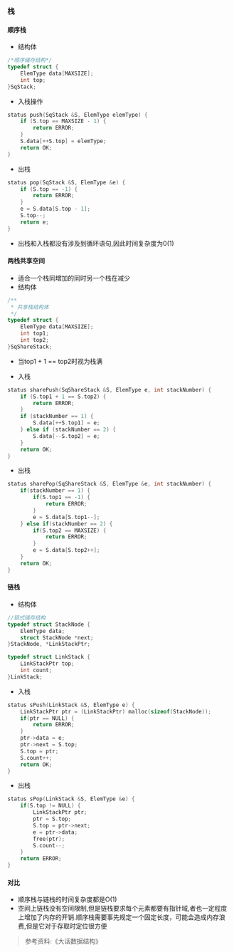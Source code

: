 ### 栈

#### 顺序栈

* 结构体

```c
/*顺序储存结构*/
typedef struct {
    ElemType data[MAXSIZE];
    int top;
}SqStack;
```

* 入栈操作

```c
status push(SqStack &S, ElemType elemType) {
    if (S.top == MAXSIZE - 1) {
        return ERROR;
    }
    S.data[++S.top] = elemType;
    return OK;
}
```

* 出栈

```c
status pop(SqStack &S, ElemType &e) {
    if (S.top == -1) {
        return ERROR;
    }
    e = S.data[S.top - 1];
    S.top--;
    return e;
}
```

* 出栈和入栈都没有涉及到循环语句,因此时间复杂度为0(1)

#### 两栈共享空间

* 适合一个栈同增加的同时另一个栈在减少
* 结构体

```c
/**
 * 共享栈结构体
 */
typedef struct {
    ElemType data[MAXSIZE];
    int top1;
    int top2;
}SqShareStack;
```

* 当top1 + 1 == top2时视为栈满

* 入栈

```c
status sharePush(SqShareStack &S, ElemType e, int stackNumber) {
    if (S.top1 + 1 == S.top2) {
        return ERROR;
    }
    if (stackNumber == 1) {
        S.data[++S.top1] = e;
    } else if (stackNumber == 2) {
        S.data[--S.top2] = e;
    }
    return OK;
}
```

* 出栈

```c
status sharePop(SqShareStack &S, ElemType &e, int stackNumber) {
    if(stackNumber == 1) {
        if(S.top1 == -1) {
            return ERROR;
        }
        e = S.data[S.top1--];
    } else if(stackNumber == 2) {
        if(S.top2 == MAXSIZE) {
            return ERROR;
        }
        e = S.data[S.top2++];
    }
    return OK;
}
```

#### 链栈

* 结构体

```c
//链式储存结构
typedef struct StackNode {
    ElemType data;
    struct StackNode *next;
}StackNode, *LinkStackPtr;

typedef struct LinkStack {
    LinkStackPtr top;
    int count;
}LinkStack;
```

* 入栈

```c
status sPush(LinkStack &S, ElemType e) {
    LinkStackPtr ptr = (LinkStackPtr) malloc(sizeof(StackNode));
    if(ptr == NULL) {
        return ERROR;
    }
    ptr->data = e;
    ptr->next = S.top;
    S.top = ptr;
    S.count++;
    return OK;
}
```

* 出栈

```c
status sPop(LinkStack &S, ElemType &e) {
    if(S.top != NULL) {
        LinkStackPtr ptr;
        ptr = S.top;
        S.top = ptr->next;
        e = ptr->data;
        free(ptr);
        S.count--;
    }
    return ERROR;
}
```

#### 对比
* 顺序栈与链栈的时间复杂度都是O(1)
* 空间上链栈没有空间限制,但是链栈要求每个元素都要有指针域,者也一定程度上增加了内存的开销.顺序栈需要事先规定一个固定长度，可能会造成内存浪费,但是它对于存取时定位很方便

> 参考资料:《大话数据结构》


